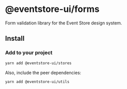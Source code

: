 # @eventstore-ui/forms

Form validation library for the Event Store design system.

## Install

### Add to your project

```sh
yarn add @eventstore-ui/stores
```

Also, include the peer dependencies:

```sh
yarn add @eventstore-ui/utils
```
